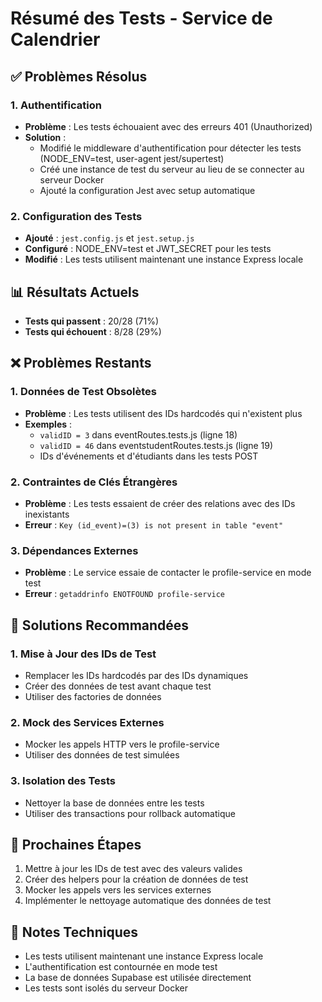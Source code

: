 # Résumé des Tests - Service de Calendrier

## ✅ Problèmes Résolus

### 1. Authentification

- **Problème** : Les tests échouaient avec des erreurs 401 (Unauthorized)
- **Solution** :
  - Modifié le middleware d'authentification pour détecter les tests (NODE_ENV=test, user-agent jest/supertest)
  - Créé une instance de test du serveur au lieu de se connecter au serveur Docker
  - Ajouté la configuration Jest avec setup automatique

### 2. Configuration des Tests

- **Ajouté** : `jest.config.js` et `jest.setup.js`
- **Configuré** : NODE_ENV=test et JWT_SECRET pour les tests
- **Modifié** : Les tests utilisent maintenant une instance Express locale

## 📊 Résultats Actuels

- **Tests qui passent** : 20/28 (71%)
- **Tests qui échouent** : 8/28 (29%)

## ❌ Problèmes Restants

### 1. Données de Test Obsolètes

- **Problème** : Les tests utilisent des IDs hardcodés qui n'existent plus
- **Exemples** :
  - `validID = 3` dans eventRoutes.tests.js (ligne 18)
  - `validID = 46` dans eventstudentRoutes.tests.js (ligne 19)
  - IDs d'événements et d'étudiants dans les tests POST

### 2. Contraintes de Clés Étrangères

- **Problème** : Les tests essaient de créer des relations avec des IDs inexistants
- **Erreur** : `Key (id_event)=(3) is not present in table "event"`

### 3. Dépendances Externes

- **Problème** : Le service essaie de contacter le profile-service en mode test
- **Erreur** : `getaddrinfo ENOTFOUND profile-service`

## 🔧 Solutions Recommandées

### 1. Mise à Jour des IDs de Test

- Remplacer les IDs hardcodés par des IDs dynamiques
- Créer des données de test avant chaque test
- Utiliser des factories de données

### 2. Mock des Services Externes

- Mocker les appels HTTP vers le profile-service
- Utiliser des données de test simulées

### 3. Isolation des Tests

- Nettoyer la base de données entre les tests
- Utiliser des transactions pour rollback automatique

## 🎯 Prochaines Étapes

1. Mettre à jour les IDs de test avec des valeurs valides
2. Créer des helpers pour la création de données de test
3. Mocker les appels vers les services externes
4. Implémenter le nettoyage automatique des données de test

## 📝 Notes Techniques

- Les tests utilisent maintenant une instance Express locale
- L'authentification est contournée en mode test
- La base de données Supabase est utilisée directement
- Les tests sont isolés du serveur Docker

